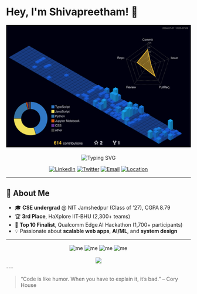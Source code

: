 <!-- ================ HEADER ================ -->
# Hey, I'm Shivapreetham! 👋 

<div align="center">
  <img src="profile-3d-contrib/profile-night-view.svg" alt="me" width="700px">
</div>

<br/>
<div align="center">
  <img src="https://readme-typing-svg.herokuapp.com?font=Fira+Code&pause=1000&color=00D8FF&center=true&vCenter=true&width=600&lines=Full+Stack+Developer;AI+Enthusiast;NIT+Jamshedpur+CSE;Problem+Solver" alt="Typing SVG" />
</div>

<p align="center">
  <a href="https://linkedin.com/in/shivapreethamofficial"><img src="https://img.shields.io/badge/LinkedIn-0077B5?style=for-the-badge&logo=linkedin&logoColor=white" alt="LinkedIn" /></a>
  <a href="https://twitter.com/tinytroubles"><img src="https://img.shields.io/badge/Twitter-1DA1F2?style=for-the-badge&logo=twitter&logoColor=white" alt="Twitter" /></a>
  <a href="mailto:shivapreethamofficial@gmail.com"><img src="https://img.shields.io/badge/Email-D14836?style=for-the-badge&logo=gmail&logoColor=white" alt="Email" /></a>
  <a href="https://www.google.com/maps/place/Bengaluru,+Karnataka"><img src="https://img.shields.io/badge/Location-Bengaluru-blue?style=for-the-badge&logo=googlemaps&logoColor=white" alt="Location" /></a>
</p>

---

## 🌟 About Me
- 🎓 **CSE undergrad** @ NIT Jamshedpur (Class of ’27), CGPA 8.79  
- 🏆 **3rd Place**, HaXplore IIT‑BHU (2,300+ teams)  
- 🚀 **Top 10 Finalist**, Qualcomm Edge AI Hackathon (1,700+ participants)  
- 💡 Passionate about **scalable web apps**, **AI/ML**, and **system design**  

---

<div align="center">
  <img src="profile-summary-card-output/nord-dark/0-profile-details.svg" alt="me" width="685px">
  <img src="profile-summary-card-output/nord-dark/1-repos-per-language.svg" alt="me" width="">
  <img src="profile-summary-card-output/nord-dark/3-stats.svg" alt="me" width="">
  <img src="profile-summary-card-output/nord-dark/4-productive-time.svg" alt="me" width="">
</div>
<br/>


<div align="center">
<a href="https://github.com/antonkomarev/github-profile-views-counter">
    <img src="https://komarev.com/ghpvc/?username=shivapreetham&style=for-the-badge&base=120">
</a>
</div>
---

> “Code is like humor. When you have to explain it, it’s bad.” – Cory House

